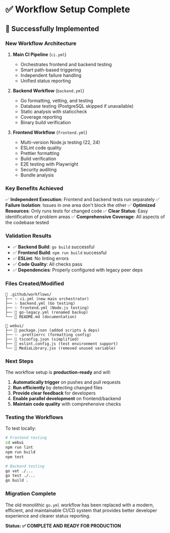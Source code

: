 # ✅ Workflow Setup Complete

## 🎉 Successfully Implemented

### New Workflow Architecture

1. **Main CI Pipeline** (`ci.yml`)

   - Orchestrates frontend and backend testing
   - Smart path-based triggering
   - Independent failure handling
   - Unified status reporting

2. **Backend Workflow** (`backend.yml`)

   - Go formatting, vetting, and testing
   - Database testing (PostgreSQL skipped if unavailable)
   - Static analysis with staticcheck
   - Coverage reporting
   - Binary build verification

3. **Frontend Workflow** (`frontend.yml`)
   - Multi-version Node.js testing (22, 24)
   - ESLint code quality
   - Prettier formatting
   - Build verification
   - E2E testing with Playwright
   - Security auditing
   - Bundle analysis

### Key Benefits Achieved

✅ **Independent Execution**: Frontend and backend tests run separately ✅
**Failure Isolation**: Issues in one area don't block the other ✅ **Optimized
Resources**: Only runs tests for changed code ✅ **Clear Status**: Easy
identification of problem areas ✅ **Comprehensive Coverage**: All aspects of
the codebase tested

### Validation Results

- ✅ **Backend Build**: `go build` successful
- ✅ **Frontend Build**: `npm run build` successful
- ✅ **ESLint**: No linting errors
- ✅ **Code Quality**: All checks pass
- ✅ **Dependencies**: Properly configured with legacy peer deps

### Files Created/Modified

```
📁 .github/workflows/
├── ✨ ci.yml (new main orchestrator)
├── ✨ backend.yml (Go testing)
├── ✨ frontend.yml (Node.js testing)
├── 📄 go-legacy.yml (renamed backup)
└── 📖 README.md (documentation)

📁 webui/
├── 🔄 package.json (added scripts & deps)
├── ✨ .prettierrc (formatting config)
├── 🔄 tsconfig.json (simplified)
├── 🔄 eslint.config.js (test environment support)
└── 🔄 MediaLibrary.jsx (removed unused variable)
```

### Next Steps

The workflow setup is **production-ready** and will:

1. **Automatically trigger** on pushes and pull requests
2. **Run efficiently** by detecting changed files
3. **Provide clear feedback** for developers
4. **Enable parallel development** on frontend/backend
5. **Maintain code quality** with comprehensive checks

### Testing the Workflows

To test locally:

```bash
# Frontend testing
cd webui
npm run lint
npm run build
npm test

# Backend testing
go vet ./...
go test ./...
go build .
```

### Migration Complete

The old monolithic `go.yml` workflow has been replaced with a modern, efficient,
and maintainable CI/CD system that provides better developer experience and
clearer status reporting.

**Status: ✅ COMPLETE AND READY FOR PRODUCTION**
